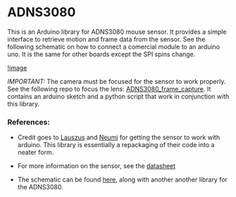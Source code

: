 # ADNS3080
This is an Arduino library for ADNS3080 mouse sensor. It provides a simple interface to retrieve motion and frame data from the sensor. See the following schematic on how to connect a comercial module to an arduino uno. It is the same for other boards except the SPI spins change. 

[!image](ADNS3080_arduino_wiring.jpg)

_IMPORTANT:_ The camera must be focused for the sensor to work properly. See the following repo to focus the lens: [ADNS3080_frame_capture](https://github.com/RCmags/ADNS3080_frame_capture). It contains an arduino sketch and a python script that work in conjunction with this library.  

### References:
- Credit goes to [Lauszus](https://github.com/Lauszus/ADNS3080) and [Neumi](https://github.com/Neumi/OpticalFlowA3080ArduinoProcessing) for getting the sensor to work with arduino. This library is essentially a repackaging of their code into a neater form.  

- For more information on the sensor, see the [datasheet](https://people.ece.cornell.edu/land/courses/ece4760/FinalProjects/s2009/ncr6_wjw27/ncr6_wjw27/docs/adns_3080.pdf)  

- The schematic can be found [here](http://forum.arduino.ir/8/21/391.html), along with another another library for the ADNS3080.  
